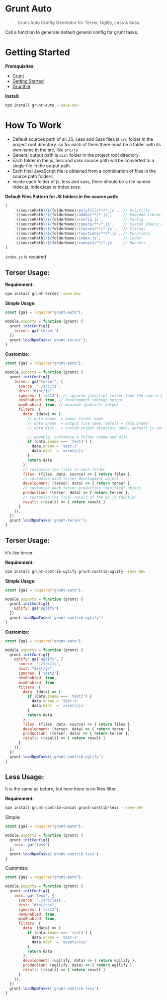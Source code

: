 # Grunt Auto
> Grunt Auto Config Generator for Terser, Uglify, Less & Sass.

Call a function to generate default general config for grunt tasks.

# Getting Started
**Prerequisites:** 
* [Grunt](https://gruntjs.com/)
* [Getting Started](https://gruntjs.com/getting-started)
* [Gruntfile](https://gruntjs.com/sample-gruntfile)

**Install:**
```bash
npm install grunt-auto --save-dev
```

# How To Work
* Default sources path of all JS, Less and Sass files is `src` folder in the project root directory. so for each of them there must be a folder with its own name in the src, like `src/js`
* General output path is `dist` folder in the project root directory.
* Each folder in the js, less and sass source path will be converted to a single file in the output path.
* Each final JavaScript file is obtained from a combination of files in the source path folders.
* Inside each folder of js, less and sass, there should be a file named index.js, index.less or index.scss.

**Default Files Pattern for JS folders in the source path:**
```javascript
[
    `${sourcePath}/${folderName}/polyfill/**/*.js`,  // Polyfills
    `${sourcePath}/${folderName}/addon/**/*.js`,     // Embeded Libraries
    `${sourcePath}/${folderName}/config.js`,         // Config
    `${sourcePath}/${folderName}/jquery/**/*.js`,    // Custom jQuery Addons
    `${sourcePath}/${folderName}/classes/**/*.js`,   // Classes
    `${sourcePath}/${folderName}/functions/**/*.js`, // Funcrions
    `${sourcePath}/${folderName}/index.js`,          // Index
    `${sourcePath}/${folderName}/runners/**/*.js`    // Runners
]
```
`index.js` is required

## Terser Usage:

**Requirement:**
```bash
npm install grunt-terser -save-dev
```

**Simple Usage:**
```javascript
const {ga} = require("grunt-auto");

module.exports = function (grunt) {
  grunt.initConfig({
    terser: ga('terser')
  })
  grunt.loadNpmTasks('grunt-terser');
}
```
**Customize:**
```javascript
const {ga} = require("grunt-auto");

module.exports = function (grunt) {
  grunt.initConfig({
    terser: ga("terser", {
      source: './src/js',
      dist: "dist/js",
      ignores: ['test2'], // ignored javscript folder from the source path, default = []
      devEnabled: true, // development (debug) output
      minEnabled: true, // minimum (publish) output
      filters: {
        data: (data) => {
          // data.iname  = input folder name
          // data.oname  = output file name, defult = data.iname
          // data.dist   = custom output directory path, default is undefined (automatically = dist/js)

          // example: customize a folder oname and dist
          if (data.iname === 'test3') {
            data.oname = 'test-3'
            data.dist  = 'assets/js'
          }
          return data
        },
        // customize the files in each folder
        files: (files, data, source) => { return files },
        // customize each terser development object
        development: (terser, data) => { return terser },
        // customize each terser production (minified) object
        production: (terser, data) => { return terser },
        // customize the final result of the ga_js function
        result: (result) => { return result }
      }
    }),
  })
  grunt.loadNpmTasks('grunt-terser');
}
```

## Terser Usage:
it's like terser

**Requirement:**
```bash
npm install grunt-contrib-uglify grunt-contrib-uglify -save-dev
```

**Simple Usage:**
```javascript
const {ga} = require("grunt-auto");

module.exports = function (grunt) {
  grunt.initConfig({
    uglify: ga('uglify')
  })
  grunt.loadNpmTasks('grunt-contrib-uglify')
}
```
**Customize:**
```javascript
const {ga} = require("grunt-auto");

module.exports = function (grunt) {
  grunt.initConfig({
    uglify: ga("uglify", {
      source: './src/js',
      dist: "dist/js",
      ignores: ['test2'],
      devEnabled: true,
      minEnabled: true
      filters: {
        data: (data) => {
          if (data.iname === 'test3') {
            data.oname = 'test-3'
            data.dist  = 'assets/js'
          }
          return data
        },
        files: (files, data, source) => { return files },
        development: (terser, data) => { return terser },
        production: (terser, data) => { return terser },
        result: (result) => { return result }
      }
    }),
  })
  grunt.loadNpmTasks('grunt-contrib-uglify')
}
```
## Less Usage:
It is the same as before, but here there is no files filter.

**Requirement:**
```bash
npm install grunt-contrib-concat grunt-contrib-less --save-dev
```

Simple:
```javascript
const {ga} = require("grunt-auto");

module.exports = function (grunt) {
  grunt.initConfig({
    less: ga('less')
  })
  grunt.loadNpmTasks('grunt-contrib-less')
}
```
Customize:
```javascript
const {ga} = require("grunt-auto");

module.exports = function (grunt) {
  grunt.initConfig({
    less: ga('less', {
      source: './src/less',
      dist: "dist/css",
      ignores: ['test2'],
      devEnabled: true,
      minEnabled: true,
      filters: {
        data: (data) => {
          if (data.iname === 'test3') {
            data.oname = 'test-3'
            data.dist  = 'assets/css'
          }
          return data
        },
        development: (ugilify, data) => { return ugilify },
        production: (ugilify, data) => { return ugilify },
        result: (result) => { return result }
      }
    }),
  })
  grunt.loadNpmTasks('grunt-contrib-less')
}
```